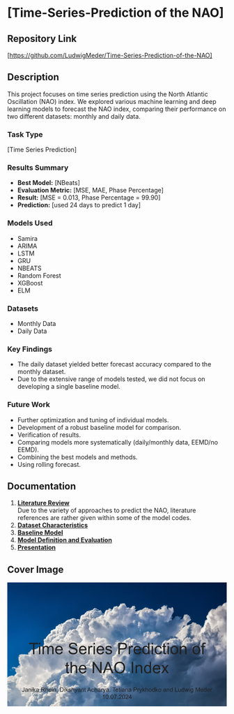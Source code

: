 # [Time-Series-Prediction of the NAO]

## Repository Link

[https://github.com/LudwigMeder/Time-Series-Prediction-of-the-NAO]

## Description

This project focuses on time series prediction using the North Atlantic Oscillation (NAO) index. We explored various machine learning and deep learning models to forecast the NAO index, comparing their performance on two different datasets: monthly and daily data.

### Task Type

[Time Series Prediction]

### Results Summary

- **Best Model:** [NBeats]
- **Evaluation Metric:** [MSE, MAE, Phase Percentage]
- **Result:** [MSE = 0.013, Phase Percentage = 99.90]
- **Prediction:** [used 24 days to predict 1 day]

### Models Used

- Samira
- ARIMA
- LSTM
- GRU
- NBEATS
- Random Forest
- XGBoost
- ELM

### Datasets

- Monthly Data
- Daily Data

### Key Findings

- The daily dataset yielded better forecast accuracy compared to the monthly dataset.
- Due to the extensive range of models tested, we did not focus on developing a single baseline model.

### Future Work

- Further optimization and tuning of individual models.
- Development of a robust baseline model for comparison.
- Verification of results.
- Comparing models more systematically (daily/monthly data, EEMD/no EEMD).
- Combining the best models and methods.
- Using rolling forecast.

## Documentation

1. **[Literature Review](0_LiteratureReview/README.md)**  
Due to the variety of approaches to predict the NAO, literature references are rather given within some of the model codes.
3. **[Dataset Characteristics](1_DatasetCharacteristics/exploratory_data_analysis.ipynb)**
4. **[Baseline Model](2_BaselineModel/baseline_model.ipynb)**
5. **[Model Definition and Evaluation](3_Model/model_definition_evaluation)**
6. **[Presentation](4_Presentation/README.md)**

## Cover Image

![Project Cover Image](CoverImage/TimeSeriesPrediction_NAO.png)
